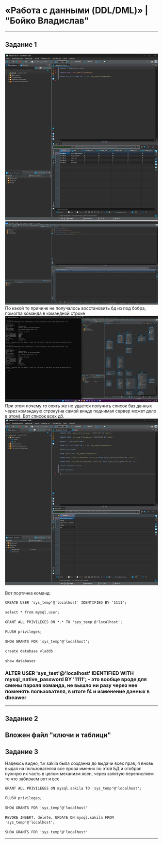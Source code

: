 # «Работа с данными (DDL/DML)» | "Бойко Владислав"
---
## Задание 1
![1.3](img/1.1.png)
![1.5](img/1.2.png)
По какой то причине не получалось восстановить бд из под бобра, помогла команда в командной строке
![1.7](img/1.3.png)
При этом почему то опять же не удается получить список баз данных через командную строку(на самой винде поднимал сервер может дело в этом). Вот список всех дб.
![все дб](img/1.4.png)

Вот портянка команд:
```mysql
CREATE USER 'sys_temp'@'localhost' IDENTIFIED BY '1111';

select * from mysql.user;

GRANT ALL PRIVILEGES ON *.* TO 'sys_temp'@'localhost';

FLUSH privileges;

SHOW GRANTS FOR 'sys_temp'@'localhost';

create database vladdb

show databases
```
### ALTER USER 'sys_test'@'localhost' IDENTIFIED WITH mysql_native_password BY '1111'; - это вообще вроде для смены пароля команда, не вышло ни разу через нее поменять пользователя, в итоге f4 и изменение данных в dbeawer 
---
## Задание 2
Вложен файл "ключи и таблици"
---
## Задание 3
Надеюсь видно, т.к sakila была созданна до выдачи всех прав, я вновь выдал на пользователяя все прова именно по 
этой БД и отобрал нужную их часть в целом механизм ясен, через запятую перечисляем то что забираем вот и все
```mysql
GRANT ALL PRIVILEGES ON mysql.sakila TO 'sys_temp'@'localhost';

FLUSH privileges;

SHOW GRANTS FOR 'sys_temp'@'localhost'

REVOKE INSERT, delete, UPDATE ON mysql.sakila FROM 'sys_temp'@'localhost';

SHOW GRANTS FOR 'sys_temp'@'localhost'
```
---